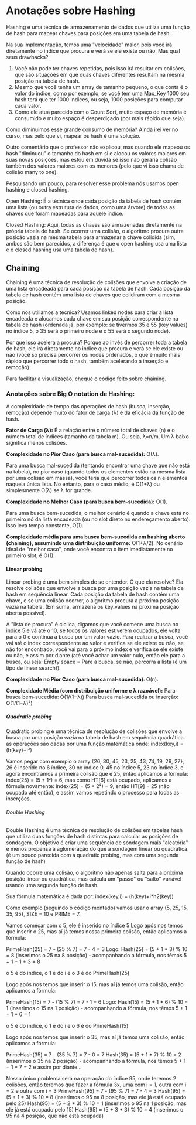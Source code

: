 # Anotações sobre Hashing 

 Hashing é uma técnica de armazenamento de dados que utiliza uma função de hash para mapear chaves para posições em uma tabela de hash. 

 Na sua implementação, temos uma "velocidade" maior, pois você irá diretamente no indice que procura e verá se ele existe ou não. Mas qual seus drawbacks? 

 1. Você não pode ter chaves repetidas, pois isso irá resultar em colisões, que são situações em que duas chaves diferentes resultam na mesma posição na tabela de hash.
 2. Mesmo que você tenha um array de tamanho pequeno, o que conta é o valor do indice, como por exemplo, se você tem uma Max_Key 1000 seu hash terá que ter 1000 indices, ou seja, 1000 posições para computar cada valor.
 3. Como ele atua parecido com o Count Sort, muito espaço de memória é consumido e muito espaço é desperdiçado (por mais rápido que seja).

 Como diminuimos esse grande consumo de memória? Ainda irei ver no curso, mas pelo que vi, mapear os hash é uma solução.

 Outro comentário que o professor não explicou, mas quando ele mapeou os hash "diminuou" o tamanho do hash em si e alocou os valores maiores em suas novas posições, mas estou em dúvida se isso não geraria colisão também dos valores maiores com os menores (pelo que vi isso chama de colisão many to one).

 Pesquisando um pouco, para resolver esse problema nós usamos open hashing e closed hashing.

 Open Hashing: É a técnica onde cada posição da tabela de hash contém uma lista (ou outra estrutura de dados, como uma árvore) de todas as chaves que foram mapeadas para aquele índice.

 Closed Hashing: Aqui, todas as chaves são armazenadas diretamente na própria tabela de hash. Se ocorrer uma colisão, o algoritmo procura outra posição vazia na mesma tabela para armazenar a chave colidida (sim, ambos são bem parecidos, a diferença é que o open hashing usa uma lista e o closed hashing usa uma tabela de hash).


## Chaining

 Chaining é uma técnica de resolução de colisões que envolve a criação de uma lista encadeada para cada posição da tabela de hash. Cada posição da tabela de hash contém uma lista de chaves que colidiram com a mesma posição.

 Como nos utiliamos a tecnica? Usamos linked nodes para criar a lista encadeada e alocamos cada chave em sua posição correspondente na tabela de hash (ordenada já, por exemplo: se tivermos 35 e 55 (key values) no indíce 5, o 35 será o primeiro node e o 55 será o segundo node).

 Por que isso acelera a procura? Porque ao invés de percorrer toda a tabela de hash, ele irá diretamente no indice que procura e verá se ele existe ou não (você só precisa percorrer os nodes ordenados, o que é muito mais rápido que percorrer todo o hash, também acelerando a inserção e remoção).  

 Para facilitar a visualização, cheque o código feito sobre chaining.


### Anotações sobre Big O notation de Hashing: 

 A complexidade de tempo das operações de hash (busca, inserção, remoção) depende muito do fator de carga (λ) e da eficácia da função de hash.

 **Fator de Carga (λ):** É a relação entre o número total de chaves (n) e o número total de índices (tamanho da tabela m). Ou seja, λ=n/m. Um λ baixo significa menos colisões.

 **Complexidade no Pior Caso (para busca mal-sucedida):** O(λ).

 Para uma busca mal-sucedida (tentando encontrar uma chave que não está na tabela), no pior caso (quando todos os elementos estão na mesma lista por uma colisão em massa), você teria que percorrer todos os n elementos naquela única lista. No entanto, para o caso médio, é O(1+λ) ou simplesmente O(λ) se λ for grande.

 **Complexidade no Melhor Caso (para busca bem-sucedida):** O(1).

 Para uma busca bem-sucedida, o melhor cenário é quando a chave está no primeiro nó da lista encadeada (ou no slot direto no endereçamento aberto). Isso leva tempo constante, O(1).

 **Complexidade média para uma busca bem-sucedida em hashing aberto (chaining), assumindo uma distribuição uniforme:** O(1+λ/2). No cenário ideal de "melhor caso", onde você encontra o item imediatamente no primeiro slot, é O(1).


#### Linear probing

 Linear probing é uma  bem simples de se entender. O que ela resolve? Ela resolve colisões que envolve a busca por uma posição vazia na tabela de hash em sequência linear. Cada posição da tabela de hash contém uma chave, e se uma colisão ocorrer, o algoritmo procura a próxima posição vazia na tabela. (Em suma, armazena os key_values na proxima posição aberta possível).

 A "lista de procura" é ciclica, digamos que você comece uma busca no indice 5 e vá até o 10, se todos os valores estiverem ocupados, ele volta para o 0 e continua a busca por um valor vazio. Para realizar a busca, você vai até o index correspondente ao valor e verifica se ele existe ou não, se não for encontrado, você vai para o próximo index e verifica se ele existe ou não, e assim por diante (até você achar um valor nulo, então ele para a busca, ou seja: Empty space = Pare a busca, se não, percorra a lista (é um tipo de linear search)).


 **Complexidade no Pior Caso (para busca mal-sucedida)**: O(n).

 **Complexidade Média (com distribuição uniforme e λ razoável):**
 Para busca bem-sucedida: O(1/(1−λ))
 Para busca mal-sucedida ou inserção: O(1/(1−λ)²)
 

##### Quadratic probing

 Quadratic probing é uma técnica de resolução de colisões que envolve a busca por uma posição vazia na tabela de hash em sequência quadrática. 
 as operações são dadas por uma função matemática onde: index(key,i) = (h(key)+i²)

 Vamos pegar com exemplo o array {26, 30, 45, 23, 25, 43, 74, 19, 29, 27}, 26 é inserido no 6 índice, 30 no índice 0, 45 no índice 5, 23 no índice 3, e agora encontramos a primeira colisão que é 25, então aplicamos a fórmula: index(25) = (5 + 1²) = 6, mas como HT[6] está ocupado, aplicamos a fórmula novamente: index(25) = (5 + 2²) = 9, então HT[9] = 25 (não ocupado até então), e assim vamos repetindo o processo para todas as inserções.



###### Double Hashing
 Double Hashing é uma técnica de resolução de colisões em tabelas hash que utiliza duas funções de hash distintas para calcular as posições de sondagem. O objetivo é criar uma sequência de sondagem mais "aleatória" e menos propensa à aglomeração do que a sondagem linear ou quadrática. (é um pouco parecida com a quadratic probing, mas com uma segunda função de hash)

 Quando ocorre uma colisão, o algoritmo não apenas salta para a próxima posição linear ou quadrática, mas calcula um "passo" ou "salto" variável usando uma segunda função de hash.

 Sua fórmula matemática é dada por: index(key,i) = (h(key)+i*h2(key))

 Como exemplo (seguindo o código montado) vamos usar o array {5, 25, 15, 35, 95}, SIZE = 10 e PRIME = 7.

 Vamos começar com o 5, ele é inserido no índice 5
 Logo após nos temos que inserir o 25, mas aí já temos nossa primeira colisão, então aplicamos a fórmula: 

 PrimeHash(25) = 7 - (25 % 7) = 7 - 4 = 3
 Logo: Hash(25) = (5 + 1 * 3) % 10 = 8 (inserimos o 25 na 8 posição) - acompanhando a fórmula, nos têmos 5 + 1 + 1 * 3 = 8

 o 5 é do índice, o 1 é do i e o 3 é do PrimeHash(25)

 Logo após nos temos que inserir o 15, mas aí já temos uma colisão, então aplicamos a fórmula: 

 PrimeHash(15) = 7 - (15 % 7) = 7 - 1 = 6
 Logo: Hash(15) = (5 + 1 * 6) % 10 = 1 (inserimos o 15 na 1 posição) - acompanhando a fórmula, nos têmos 5 + 1 + 1 * 6 = 1

 o 5 é do índice, o 1 é do i e o 6 é do PrimeHash(15)

 Logo após nos temos que inserir o 35, mas aí já temos uma colisão, então aplicamos a fórmula: 

 PrimeHash(35) = 7 - (35 % 7) = 7 - 0 = 7
 Hash(35) = (5 + 1 * 7) % 10 = 2 (inserimos o 35 na 2 posição) - acompanhando a fórmula, nos têmos 5 + 1 + 1 * 7 = 2
 e assim por diante...

 Nosso único problema será na operação do índice 95, onde teremos 2 colisões, então teremos que fazer a fórmula 3x, uma com i = 1, outra com i = 2 e outra com i = 3
 PrimeHash(95) = 7 - (95 % 7) = 7 - 4 = 3
 Hash(95) = (5 + 1 * 3) % 10 = 8 (inserimos o 95 na 8 posição, mas ele já está ocupado pelo 25)
 Hash(95) = (5 + 2 * 3) % 10 = 1 (inserimos o 95 na 1 posição, mas ele já está ocupado pelo 15)
 Hash(95) = (5 + 3 * 3) % 10 = 4 (inserimos o 95 na 4 posição, que não está ocupada)
























